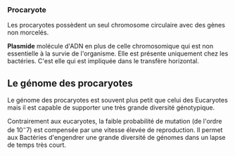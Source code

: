 ### Procaryote

Les procaryotes possèdent un seul chromosome circulaire avec des gènes non morcelés.

__Plasmide__ molécule d'ADN en plus de celle chromosomique qui est non essentielle à la survie de l'organisme. Elle est présente uniquement chez les bactéries. C'est elle qui est impliquée dans le transfère horizontal.
## Le génome des procaryotes

Le génome des procaryotes est souvent plus petit que celui des Eucaryotes mais il est capable de supporter une très grande diversité génotypique.

Contrairement aux eucaryotes, la faible probabilité de mutation (de l'ordre de $10^-7$) est compensée par une vitesse élevée de reproduction. Il permet aux Bactéries d'engendrer une grande diversité de génomes dans un lapse de temps très court.
